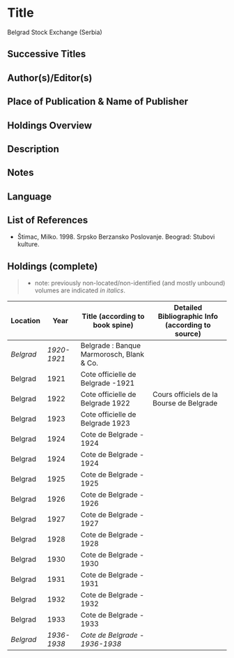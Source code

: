 # Title
Belgrad Stock Exchange (Serbia)

## Successive Titles

## Author(s)/Editor(s)

## Place of Publication & Name of Publisher

## Holdings Overview

## Description

## Notes

## Language

## List of References
* Štimac, Milko. 1998. Srpsko Berzansko Poslovanje. Beograd: Stubovi kulture.

## Holdings (complete)

> * note: previously non-located/non-identified (and mostly unbound) volumes are indicated *in italics*.

| Location | Year | Title (according to book spine)   | Detailed Bibliographic Info (according to source) |
|----------|------|-----------------------------------|---------------------------------------------------|
| *Belgrad*  | *1920-1921* | Belgrade : Banque Marmorosch, Blank & Co. |                                                   |
| Belgrad  | 1921 | Cote officielle de Belgrade -1921 |                                                   |
| Belgrad  | 1922 | Cote officielle de Belgrade 1922  | Cours officiels de la Bourse de Belgrade          |
| Belgrad  | 1923 | Cote officielle de Belgrade 1923  |                                                   |
| Belgrad  | 1924 | Cote de Belgrade - 1924           |                                                   |
| Belgrad  | 1924 | Cote de Belgrade - 1924           |                                                   |
| Belgrad  | 1925 | Cote de Belgrade - 1925           |                                                   |
| Belgrad  | 1926 | Cote de Belgrade - 1926           |                                                   |
| Belgrad  | 1927 | Cote de Belgrade - 1927           |                                                   |
| Belgrad  | 1928 | Cote de Belgrade - 1928           |                                                   |
| Belgrad  | 1930 | Cote de Belgrade - 1930           |                                                   |
| Belgrad  | 1931 | Cote de Belgrade - 1931           |                                                   |
| Belgrad  | 1932 | Cote de Belgrade - 1932           |                                                   |
| Belgrad  | 1933 | Cote de Belgrade - 1933           |                                                   |
| *Belgrad*  | *1936-1938* | *Cote de Belgrade - 1936-1938*           |                                                   |
